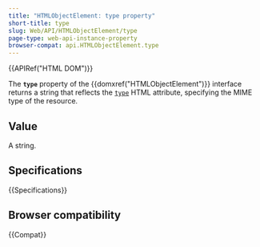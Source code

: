 ```yaml
---
title: "HTMLObjectElement: type property"
short-title: type
slug: Web/API/HTMLObjectElement/type
page-type: web-api-instance-property
browser-compat: api.HTMLObjectElement.type
---
```


{{APIRef("HTML DOM")}}

The **`type`** property of the
{{domxref("HTMLObjectElement")}} interface returns a string that
reflects the [`type`](/en-US/docs/Web/HTML/Element/object#type) HTML attribute, specifying the MIME type
of the resource.

## Value

A string.

## Specifications

{{Specifications}}

## Browser compatibility

{{Compat}}
